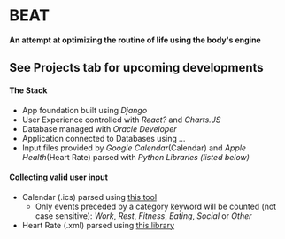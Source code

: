 # BEAT
**An attempt at optimizing the routine of life using the body's engine** 



## See Projects tab for upcoming developments

#### The Stack
* App foundation built using _Django_
* User Experience controlled with _React?_ and _Charts.JS_
* Database managed with _Oracle Developer_
* Application connected to Databases using _..._
* Input files provided by _Google Calendar_(Calendar) and _Apple Health_(Heart Rate) parsed with _Python Libraries (listed below)_
#### Collecting valid user input
* Calendar (.ics) parsed using [this tool](http://www.markwk.com/data-analysis-for-apple-health.html)
  * Only events preceded by a category keyword will be counted (not case sensitive): _Work_, _Rest_, _Fitness_, _Eating_, _Social_ or _Other_
* Heart Rate (.xml) parsed using [this library](https://icalendar.readthedocs.io/en/latest/)
